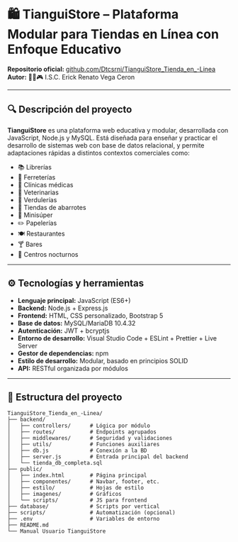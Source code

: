 # 🛍️ TianguiStore – Plataforma Modular para Tiendas en Línea con Enfoque Educativo

**Repositorio oficial:** [github.com/Dtcsrni/TianguiStore_Tienda_en_-Linea](https://github.com/Dtcsrni/TianguiStore_Tienda_en_-Linea)  
**Autor:** 🧑‍💻🎮 I.S.C. Erick Renato Vega Ceron

---

## 🔍 Descripción del proyecto

**TianguiStore** es una plataforma web educativa y modular, desarrollada con JavaScript, Node.js y MySQL. Está diseñada para enseñar y practicar el desarrollo de sistemas web con base de datos relacional, y permite adaptaciones rápidas a distintos contextos comerciales como:

- 📚 Librerías
- 🧰 Ferreterías
- 🏥 Clínicas médicas
- 🐾 Veterinarias
- 🥬 Verdulerías
- 🛒 Tiendas de abarrotes
- 🏪 Minisúper
- ✏️ Papelerías
- 🍽️ Restaurantes
- 🍸 Bares
- 🌃 Centros nocturnos

---

## ⚙️ Tecnologías y herramientas

- **Lenguaje principal:** JavaScript (ES6+)
- **Backend:** Node.js + Express.js
- **Frontend:** HTML, CSS personalizado, Bootstrap 5
- **Base de datos:** MySQL/MariaDB 10.4.32
- **Autenticación:** JWT + bcryptjs
- **Entorno de desarrollo:** Visual Studio Code + ESLint + Prettier + Live Server
- **Gestor de dependencias:** npm
- **Estilo de desarrollo:** Modular, basado en principios SOLID
- **API:** RESTful organizada por módulos

---

## 🧠 Estructura del proyecto

```plaintext
TianguiStore_Tienda_en_-Linea/
├── backend/
│   ├── controllers/      # Lógica por módulo
│   ├── routes/           # Endpoints agrupados
│   ├── middlewares/      # Seguridad y validaciones
│   ├── utils/            # Funciones auxiliares
│   ├── db.js             # Conexión a la BD
│   ├── server.js         # Entrada principal del backend
│   └── tienda_db_completa.sql
├── public/
│   ├── index.html        # Página principal
│   ├── componentes/      # Navbar, footer, etc.
│   ├── estilo/           # Hojas de estilo
│   ├── imagenes/         # Gráficos
│   └── scripts/          # JS para frontend
├── database/             # Scripts por vertical
├── scripts/              # Automatización (opcional)
├── .env                  # Variables de entorno
├── README.md
└── Manual Usuario TianguiStore
